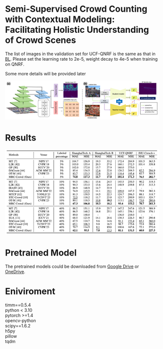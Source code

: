 # Semi-Supervised Crowd Counting with Contextual Modeling: Facilitating Holistic Understanding of Crowd Scenes

The list of images in the validation set for UCF-QNRF is the same as that in [BL](https://github.com/ZhihengCV/Bayesian-Crowd-Counting). Please set the learning rate to 2e-5, weight decay to 4e-5 when training on QNRF. 

Some more details will be provided later

![avatar](/framework.png)

# Results
![avatar](/result.png)

# Pretrained Model
The pretrained models could be downloaded from [Google Drive](https://drive.google.com/drive/folders/1MOc33Usba0k-IiGaHlVCfUICjkSNSEl_?usp=sharing) or [OneDrive](https://universityofstandrews907-my.sharepoint.com/:f:/g/personal/yq1_st-andrews_ac_uk/ErSqBStXrMJPq1mpNWZuwhUBcXDVSCM8MYWkyihZ7iqxpw?e=UwVdVD).

# Eniviroment
timm==0.5.4<br />
python < 3.10<br />
pytorch >=1.4<br />
opencv-python<br />
scipy==1.6.2<br />
h5py <br />
pillow<br />
tqdm<br />



